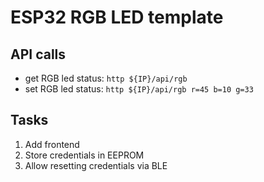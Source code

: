 # ESP32 RGB LED template

## API calls

- get RGB led status: `http ${IP}/api/rgb`
- set RGB led status: `http ${IP}/api/rgb r=45 b=10 g=33`

## Tasks
1. Add frontend
2. Store credentials in EEPROM
3. Allow resetting credentials via BLE